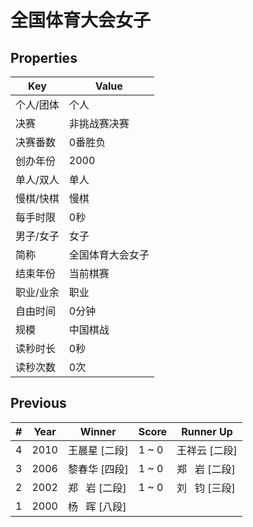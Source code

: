 # 全国体育大会女子

## Properties

| Key | Value |
| --- | ----- |
| 个人/团体 | 个人 |
| 决赛 | 非挑战赛决赛 |
| 决赛番数 | 0番胜负 |
| 创办年份 | 2000 |
| 单人/双人 | 单人 |
| 慢棋/快棋 | 慢棋 |
| 每手时限 | 0秒 |
| 男子/女子 | 女子 |
| 简称 | 全国体育大会女子 |
| 结束年份 | 当前棋赛 |
| 职业/业余 | 职业 |
| 自由时间 | 0分钟 |
| 规模 | 中国棋战 |
| 读秒时长 | 0秒 |
| 读秒次数 | 0次 |

## Previous

| # | Year | Winner | Score | Runner Up |
| --- | --- | --- | --- | --- |
| 4 | 2010 | 王晨星 [二段] | 1 ~ 0 | 王祥云 [二段] |
| 3 | 2006 | 黎春华 [四段] | 1 ~ 0 | 郑   岩 [二段] |
| 2 | 2002 | 郑   岩 [二段] | 1 ~ 0 | 刘   钧 [三段] |
| 1 | 2000 | 杨   晖 [八段] |  |  |

